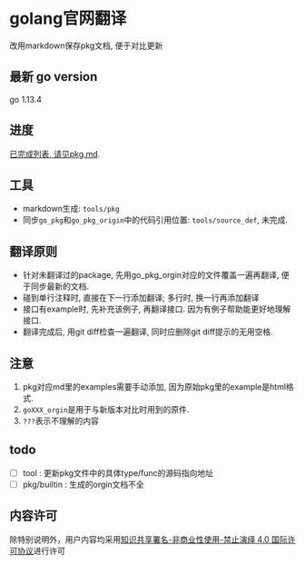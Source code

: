 # golang官网翻译
改用markdown保存pkg文档, 便于对比更新

## 最新 go version
go 1.13.4

## 进度
[已完成列表, 请见pkg.md](go_pkg/pkg.md).

## 工具
- markdown生成: `tools/pkg`
- 同步`go_pkg`和`go_pkg_origin`中的代码引用位置: `tools/source_def`, 未完成.

## 翻译原则
- 针对未翻译过的package, 先用go_pkg_orgin对应的文件覆盖一遍再翻译, 便于同步最新的文档.
- 碰到单行注释时, 直接在下一行添加翻译; 多行时, 换一行再添加翻译
- 接口有example时, 先补充该例子, 再翻译接口. 因为有例子帮助能更好地理解接口.
- 翻译完成后, 用git diff检查一遍翻译, 同时应删除git diff提示的无用空格.

## **注意**
1. pkg对应md里的examples需要手动添加, 因为原始pkg里的example是html格式.
1. `goXXX_orgin`是用于与新版本对比时用到的原件.
1. `???`表示不理解的内容

## todo
- [ ] tool : 更新pkg文件中的具体type/func的源码指向地址
- [ ] pkg/builtin : 生成的orgin文档不全

## 内容许可
除特别说明外，用户内容均采用[知识共享署名-非商业性使用-禁止演绎 4.0 国际许可协议](https://creativecommons.org/licenses/by-nc-nd/4.0/)进行许可

